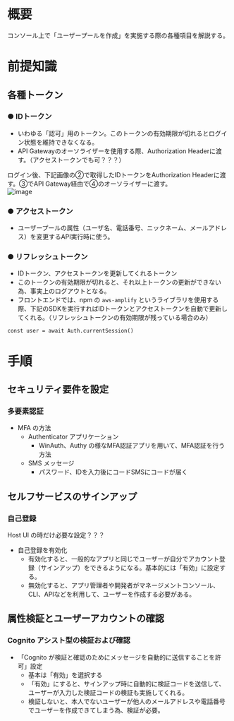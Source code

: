 # 概要
コンソール上で「ユーザープールを作成」を実施する際の各種項目を解説する。

# 前提知識
## 各種トークン
### ● IDトークン
- いわゆる「認可」用のトークン。このトークンの有効期限が切れるとログイン状態を維持できなくなる。
- API Gatewayのオーソライザーを使用する際、Authorization Headerに渡す。（アクセストークンでも可？？？）  

ログイン後、下記画像の②で取得したIDトークンをAuthorization Headerに渡す。③でAPI Gateway経由で④のオーソライザーに渡す。  
![image](https://github.com/adgjmptwgw/aws-practice/assets/66456130/28699ec9-2367-43fb-895a-d6cc18ad5d8e)


### ● アクセストークン
- ユーザープールの属性（ユーザ名、電話番号、ニックネーム、メールアドレス）を変更するAPI実行時に使う。

### ● リフレッシュトークン
- IDトークン、アクセストークンを更新してくれるトークン
- このトークンの有効期限が切れると、それ以上トークンの更新ができない為、事実上のログアウトとなる。
- フロントエンドでは、npm の ```aws-amplify``` というライブラリを使用する際、下記のSDKを実行すればIDトークンとアクセストークンを自動で更新してくれる。（リフレッシュトークンの有効期限が残っている場合のみ）
```
const user = await Auth.currentSession()
```


# 手順

## セキュリティ要件を設定
### 多要素認証
- MFA の方法
  - Authenticator アプリケーション
    - WinAuth、Authy の様なMFA認証アプリを用いて、MFA認証を行う方法
  - SMS メッセージ
    - パスワード、IDを入力後にコードSMSにコードが届く

## セルフサービスのサインアップ
### 自己登録
Host UI の時だけ必要な設定？？？  
- 自己登録を有効化
  - 有効化すると、一般的なアプリと同じでユーザーが自分でアカウント登録（サインアップ）をできるようになる。基本的には「有効」に設定する。
  - 無効化すると、アプリ管理者や開発者がマネージメントコンソール、CLI、APIなどを利用して、ユーザーを作成する必要がある。

## 属性検証とユーザーアカウントの確認
### Cognito アシスト型の検証および確認
- 「Cognito が検証と確認のためにメッセージを自動的に送信することを許可」設定
  - 基本は「有効」を選択する 
  - 「有効」にすると、サインアップ時に自動的に検証コードを送信して、ユーザーが入力した検証コードの検証も実施してくれる。
  - 検証しないと、本人でないユーザーが他人のメールアドレスや電話番号でユーザーを作成できてしまう為、検証が必要。
